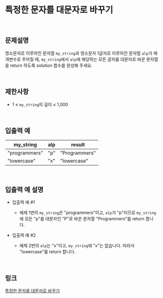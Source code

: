 # 특정한 문자를 대문자로 바꾸기

<br>

## 문제설명
영소문자로 이루어진 문자열 `my_string`과 영소문자 1글자로 이루어진 문자열 `alp`가 매개변수로 주어질 때, `my_string`에서 `alp`에 해당하는 모든 글자를 대문자로 바꾼 문자열을 return 하도록 solution 함수를 완성해 주세요.

<br>

## 제한사항
- 1 ≤ `my_string`의 길이 ≤ 1,000

<br>

## 입출력 예
| my_string | alp | result |
|---|---|---|
| "programmers" | "p" | "Programmers" |
| "lowercase" | "x" | "lowercase" |

<br>

## 입출력 예 설명
- 입출력 예 #1
    - 예제 1번의 `my_string`은 "programmers"이고, `alp`가 "p"이므로 `my_string`에 모든 "p"를 대문자인 "P"로 바꾼 문자열 "Programmers"를 return 합니다.

- 입출력 예 #2
    - 예제 2번의 `alp`는 "x"이고, `my_string`에 "x"는 없습니다. 따라서 "lowercase"를 return 합니다.

<br>

## 링크
[특정한 문자를 대문자로 바꾸기](https://school.programmers.co.kr/learn/courses/30/lessons/181873)
